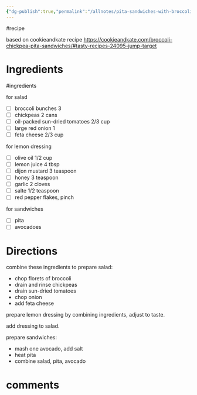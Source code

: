 ```yaml
---
{"dg-publish":true,"permalink":"/allnotes/pita-sandwiches-with-broccoli-chickpea-and-avocado/"}
---
```


#recipe 


based on cookieandkate recipe https://cookieandkate.com/broccoli-chickpea-pita-sandwiches/#tasty-recipes-24095-jump-target

# Ingredients
#ingredients 

for salad
* [ ] broccoli bunches 3
* [ ] chickpeas 2 cans
* [ ] oil-packed sun-dried tomatoes 2/3 cup
* [ ] large red onion 1
* [ ] feta cheese 2/3 cup

for lemon dressing
 - [ ] olive oil 1/2 cup
 - [ ] lemon juice 4 tbsp
 - [ ] dijon mustard 3 teaspoon
 - [ ] honey 3 teaspoon
 - [ ] garlic 2 cloves
 - [ ] salte 1/2 teaspoon
 - [ ] red pepper flakes, pinch

for sandwiches
- [ ] pita
- [ ] avocadoes

# Directions

combine these ingredients to prepare salad:
 - chop florets of broccoli
 - drain and rinse chickpeas
 - drain sun-dried tomatoes
 - chop onion
 - add feta cheese

prepare lemon dressing by combining ingredients, adjust to taste.

add dressing to salad.

prepare sandwiches:
 - mash one avocado, add salt
 - heat pita
 - combine salad, pita, avocado

# comments
